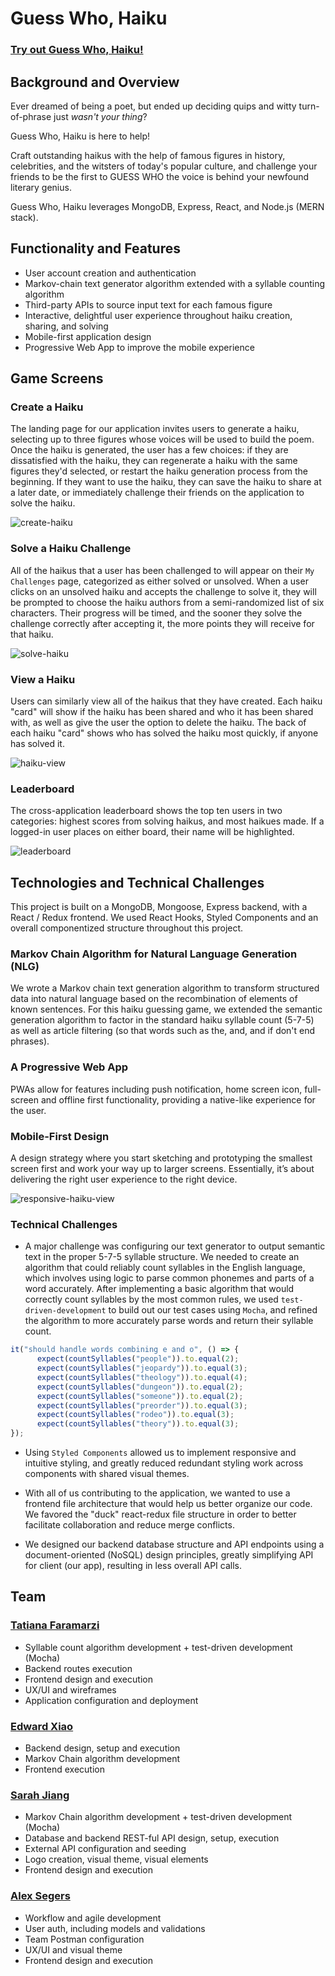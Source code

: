 # Guess Who, Haiku

### [Try out Guess Who, Haiku!](https://guesswhohaiku.herokuapp.com/)

## Background and Overview

Ever dreamed of being a poet, but ended up deciding quips and witty turn-of-phrase just _wasn't your thing_?

Guess Who, Haiku is here to help! 

Craft outstanding haikus with the help of famous figures in history, celebrities, and the witsters of today's popular culture, and challenge your friends to be the first to GUESS WHO the voice is behind your newfound literary genius. 

Guess Who, Haiku leverages MongoDB, Express, React, and Node.js (MERN stack).

## Functionality and Features

* User account creation and authentication
* Markov-chain text generator algorithm extended with a syllable counting algorithm
* Third-party APIs to source input text for each famous figure
* Interactive, delightful user experience throughout haiku creation, sharing, and solving
* Mobile-first application design
* Progressive Web App to improve the mobile experience

## Game Screens
### Create a Haiku

The landing page for our application invites users to generate a haiku, selecting up to three figures whose voices will be used to build the poem. Once the haiku is generated, the user has a few choices: if they are dissatisfied with the haiku, they can regenerate a haiku with the same figures they'd selected, or restart the haiku generation process from the beginning. If they want to use the haiku, they can save the haiku to share at a later date, or immediately challenge their friends on the application to solve the haiku. 

![create-haiku](https://user-images.githubusercontent.com/55667998/75101645-69657900-5594-11ea-8269-371db8418ef3.gif)

### Solve a Haiku Challenge

All of the haikus that a user has been challenged to will appear on their `My Challenges` page, categorized as either solved or unsolved. When a user clicks on an unsolved haiku and accepts the challenge to solve it, they will be prompted to choose the haiku authors from a semi-randomized list of six characters. Their progress will be timed, and the sooner they solve the challenge correctly after accepting it, the more points they will receive for that haiku.

![solve-haiku](https://user-images.githubusercontent.com/55667998/75101666-c2cda800-5594-11ea-8d7f-af3d0c952c1e.gif)

### View a Haiku

Users can similarly view all of the haikus that they have created. Each haiku "card" will show if the haiku has been shared and who it has been shared with, as well as give the user the option to delete the haiku. The back of each haiku "card" shows who has solved the haiku most quickly, if anyone has solved it.

![haiku-view](https://user-images.githubusercontent.com/55667998/75101608-d0cef900-5593-11ea-91ef-b1084041926c.gif)

### Leaderboard

The cross-application leaderboard shows the top ten users in two categories: highest scores from solving haikus, and most haikues made. If a logged-in user places on either board, their name will be highlighted. 

![leaderboard](https://user-images.githubusercontent.com/55667998/75101705-8ea6b700-5595-11ea-862e-ffe3535cb5e2.PNG)


## Technologies and Technical Challenges

This project is built on a MongoDB, Mongoose, Express backend, with a React / Redux frontend. We used React Hooks, Styled Components and an overall componentized structure throughout this project. 

### Markov Chain Algorithm for Natural Language Generation (NLG)
We wrote a Markov chain text generation algorithm to transform structured data into natural language based on the recombination of elements of known sentences. For this haiku guessing game, we extended the semantic generation algorithm to factor in the standard haiku syllable count (5-7-5) as well as article filtering (so that words such as the, and, and if don't end phrases).

### A Progressive Web App
PWAs allow for features including push notification, home screen icon, full-screen and offline first functionality, providing a native-like experience for the user.

### Mobile-First Design
A design strategy where you start sketching and prototyping the smallest screen first and work your way up to larger screens. Essentially, it’s about delivering the right user experience to the right device.

![responsive-haiku-view](https://user-images.githubusercontent.com/55667998/75101767-cc580f80-5596-11ea-9136-3064050445ae.gif)

### Technical Challenges
- A major challenge was configuring our text generator to output semantic text in the proper 5-7-5 syllable structure. We needed to create an algorithm that could reliably count syllables in the English language, which involves using logic to parse common phonemes and parts of a word accurately. After implementing a basic algorithm that would correctly count syllables by the most common rules, we used `test-driven-development` to build out our test cases using `Mocha`, and refined the algorithm to more accurately parse words and return their syllable count.
```javascript
it("should handle words combining e and o", () => {
      expect(countSyllables("people")).to.equal(2);
      expect(countSyllables("jeopardy")).to.equal(3);
      expect(countSyllables("theology")).to.equal(4);
      expect(countSyllables("dungeon")).to.equal(2);
      expect(countSyllables("someone")).to.equal(2);
      expect(countSyllables("preorder")).to.equal(3);
      expect(countSyllables("rodeo")).to.equal(3);
      expect(countSyllables("theory")).to.equal(3);
});
```

- Using `Styled Components` allowed us to implement responsive and intuitive styling, and greatly reduced redundant styling work across components with shared visual themes. 

- With all of us contributing to the application, we wanted to use a frontend file architecture that would help us better organize our code. We favored the "duck" react-redux file structure in order to better facilitate collaboration and reduce merge conflicts. 

- We designed our backend database structure and API endpoints using a document-oriented (NoSQL) design principles, greatly simplifying API for client (our app), resulting in less overall API calls.  

## Team

### [Tatiana Faramarzi](https://github.com/tfaramar)

* Syllable count algorithm development + test-driven development (Mocha)
* Backend routes execution
* Frontend design and execution
* UX/UI and wireframes
* Application configuration and deployment

### [Edward Xiao](https://github.com/ed-xiao)

* Backend design, setup and execution
* Markov Chain algorithm development
* Frontend execution

### [Sarah Jiang](https://github.com/srajiang)

* Markov Chain algorithm development + test-driven development (Mocha)
* Database and backend REST-ful API design, setup, execution
* External API configuration and seeding
* Logo creation, visual theme, visual elements
* Frontend design and execution

### [Alex Segers](https://github.com/segersalex)

* Workflow and agile development
* User auth, including models and validations
* Team Postman configuration
* UX/UI and visual theme
* Frontend design and execution
